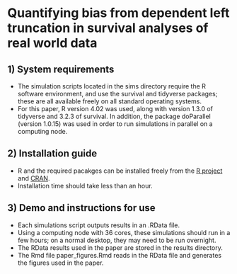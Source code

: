 # Quantifying bias from dependent left truncation in survival analyses of real world data

## 1) System requirements
- The simulation scripts located in the sims directory require the R software environment, and use the survival and tidyverse packages; these are all available freely on all standard operating systems.
- For this paper, R version 4.02 was used, along with version 1.3.0 of tidyverse and 3.2.3 of survival. In addition, the package doParallel (version 1.0.15) was used in order to run simulations in parallel on a computing node.

## 2) Installation guide
- R and the required pacakges can be installed freely from the [R project](https://www.r-project.org/) and [CRAN](https://cran.r-project.org/).
- Installation time should take less than an hour.

## 3) Demo and instructions for use
- Each simulations script outputs results in an .RData file.
- Using a computing node with 36 cores, these simulations should run in a few hours; on a normal desktop, they may need to be run overnight.
- The RData results used in the paper are stored in the results directory.
- The Rmd file paper_figures.Rmd reads in the RData file and generates the figures used in the paper.

